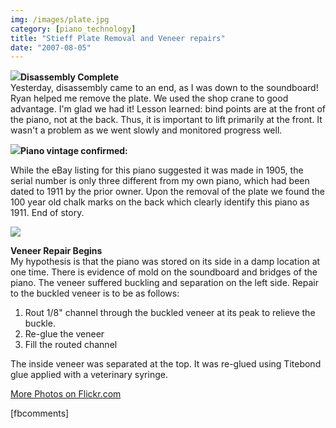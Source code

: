```yaml
---
img: /images/plate.jpg
category: [piano_technology]
title: "Stieff Plate Removal and Veneer repairs"
date: "2007-08-05"
---
```


[![](/images/plate.jpg)](http://flickr.com/photos/duanemcguire/sets/72157601225330258/ "More photos on Flickr.com")**Disassembly Complete**  
Yesterday, disassembly came to an end, as I was down to the soundboard! Ryan helped me remove the plate. We used the shop crane to good advantage. I'm glad we had it! Lesson learned: bind points are at the front of the piano, not at the back. Thus, it is important to lift primarily at the front. It wasn't a problem as we went slowly and monitored progress well.

  
[![](/images/platedate.jpg)](http://flickr.com/photos/duanemcguire/sets/72157601225330258/ "More photos on Flickr.com")**Piano vintage confirmed:**

While the eBay listing for this piano suggested it was made in 1905, the serial number is only three different from my own piano, which had been dated to 1911 by the prior owner. Upon the removal of the plate we found the 100 year old chalk marks on the back which clearly identify this piano as 1911. End of story.

[![](/images/veneer1.jpg)](http://www.flickr.com/photos/duanemcguire/sets/72157601225388554/ "More photos on Flickr.com")

**Veneer Repair Begins**  
My hypothesis is that the piano was stored on its side in a damp location at one time. There is evidence of mold on the soundboard and bridges of the piano. The veneer suffered buckling and separation on the left side. Repair to the buckled veneer is to be as follows:

1. Rout 1/8" channel through the buckled veneer at its peak to relieve the buckle.
2. Re-glue the veneer
3. Fill the routed channel

The inside veneer was separated at the top. It was re-glued using Titebond glue applied with a veterinary syringe.

[More Photos on Flickr.com](http://www.flickr.com/photos/duanemcguire/collections/72157601235740695/)

\[fbcomments\]
